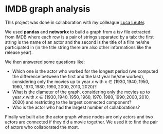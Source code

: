 # IMDB graph analysis
This project was done in collaboration with my colleague [Luca Leuter](https://github.com/Luca0079CM).

We used **pandas** and **networkx** to build a graph from a tsv file extracted from IMDB where each row is a pair of strings separated by a tab: the first string is the name of an actor and the second is the title of a film he/she participated in (in the title string there are also other informations like the release year).

We then answered some questions like:
* Which one is the actor who worked for the longest period (we computed the difference between the first and the last year he/she worked), considering only the movies up to year $x$ with $x \in \{1930,1940,1950,1960,1970,1980,1990,2000,2010,2020\}$?
* What is the diameter of the graph, considering only the movies up to year $x$ with $x \in \{1930,1940,1950,1960,1970,1980,1990,2000,2010,2020\}$ and restricting to the largest connected component?
* Who is the actor who had the largest number of collaborations?

Finally we built also the actor graph whose nodes are only actors and two actors are connected if they did a movie together. We used it to find the pair of actors who collaborated the most.